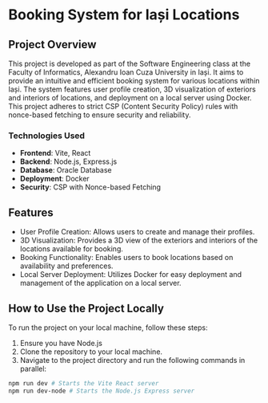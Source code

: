 # Booking System for Iași Locations

## Project Overview

This project is developed as part of the Software Engineering class at the Faculty of Informatics, Alexandru Ioan Cuza University in Iași. It aims to provide an intuitive and efficient booking system for various locations within Iași. The system features user profile creation, 3D visualization of exteriors and interiors of locations, and deployment on a local server using Docker. This project adheres to strict CSP (Content Security Policy) rules with nonce-based fetching to ensure security and reliability.

### Technologies Used

- **Frontend**: Vite, React
- **Backend**: Node.js, Express.js
- **Database**: Oracle Database
- **Deployment**: Docker
- **Security**: CSP with Nonce-based Fetching

## Features

- User Profile Creation: Allows users to create and manage their profiles.
- 3D Visualization: Provides a 3D view of the exteriors and interiors of the locations available for booking.
- Booking Functionality: Enables users to book locations based on availability and preferences.
- Local Server Deployment: Utilizes Docker for easy deployment and management of the application on a local server.

## How to Use the Project Locally

To run the project on your local machine, follow these steps:

1. Ensure you have Node.js
2. Clone the repository to your local machine.
3. Navigate to the project directory and run the following commands in parallel:

```bash
npm run dev # Starts the Vite React server
npm run dev-node # Starts the Node.js Express server
